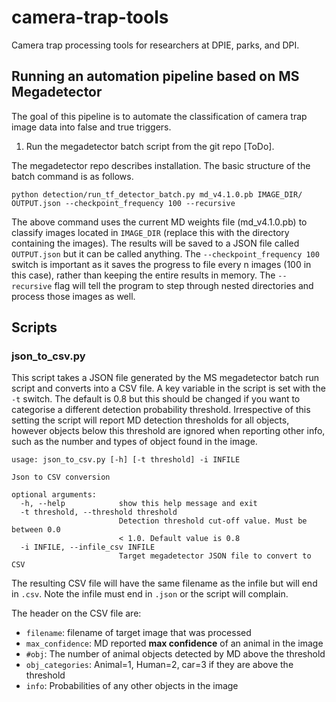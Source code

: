 # camera-trap-tools  
Camera trap processing tools for researchers at DPIE, parks, and DPI.

## Running an automation pipeline based on MS Megadetector  
The goal of this pipeline is to automate the classification of camera trap image data into false and true triggers.  

1. Run the megadetector batch script from the git repo [ToDo].  

The megadetector repo describes installation. The basic structure of the batch command is as follows.  

```
python detection/run_tf_detector_batch.py md_v4.1.0.pb IMAGE_DIR/ OUTPUT.json --checkpoint_frequency 100 --recursive
```

The above command uses the current MD weights file (md_v4.1.0.pb) to classify images located in `IMAGE_DIR` (replace this with the directory containing the images). The results will be saved to a JSON file called `OUTPUT.json` but it can be called anything. The `--checkpoint_frequency 100` switch is important as it saves the progress to file every n images (100 in this case), rather than keeping the entire results in memory. The `--recursive` flag will tell the program to step through nested directories and process those images as well.  

## Scripts  

### json_to_csv.py  
This script takes a JSON file generated by the MS megadetector batch run script and converts into a CSV file.  A key variable in the script is set with the `-t` switch. The default is 0.8 but this should be changed if you want to categorise a different detection probability threshold. Irrespective of this setting the script will report MD detection thresholds for all objects, however objects below this threshold are ignored when reporting other info, such as the number and types of object found in the image.   

```
usage: json_to_csv.py [-h] [-t threshold] -i INFILE

Json to CSV conversion

optional arguments:
  -h, --help            show this help message and exit
  -t threshold, --threshold threshold
                        Detection threshold cut-off value. Must be between 0.0
                        < 1.0. Default value is 0.8
  -i INFILE, --infile_csv INFILE
                        Target megadetector JSON file to convert to CSV
```

The resulting CSV file will have the same filename as the infile but will end in `.csv`. Note the infile must end in `.json` or the script will complain.  
 
The header on the CSV file are:  
- `filename`: filename of target image that was processed  
- `max_confidence`: MD reported **max confidence** of an animal in the image  
- `#obj`: The number of animal objects detected by MD above the threshold   
- `obj_categories`: Animal=1, Human=2, car=3 if they are above the threshold  
- `info`: Probabilities of any other objects in the image  
